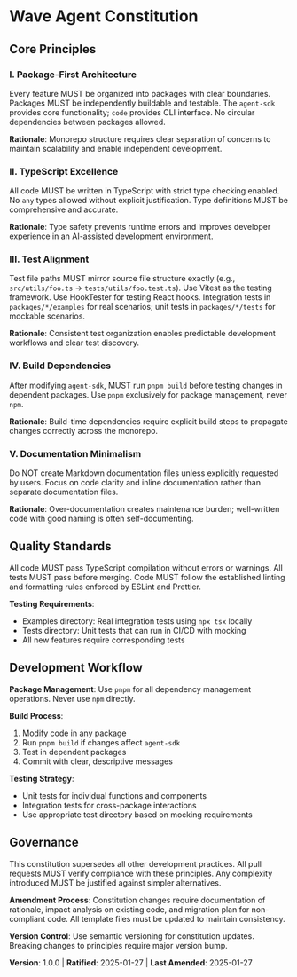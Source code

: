 <!--
Sync Impact Report:
- Version change: Initial → 1.0.0
- Added principles: Package-First Architecture, TypeScript Excellence, Test Alignment, Build Dependencies, Monorepo Standards
- Added sections: Quality Standards, Development Workflow
- Templates requiring updates: ✅ plan-template.md, spec-template.md, tasks-template.md all aligned
- Follow-up TODOs: None - all placeholders filled
-->

# Wave Agent Constitution

## Core Principles

### I. Package-First Architecture
Every feature MUST be organized into packages with clear boundaries. Packages MUST be independently buildable and testable. The `agent-sdk` provides core functionality; `code` provides CLI interface. No circular dependencies between packages allowed.

**Rationale**: Monorepo structure requires clear separation of concerns to maintain scalability and enable independent development.

### II. TypeScript Excellence
All code MUST be written in TypeScript with strict type checking enabled. No `any` types allowed without explicit justification. Type definitions MUST be comprehensive and accurate.

**Rationale**: Type safety prevents runtime errors and improves developer experience in an AI-assisted development environment.

### III. Test Alignment
Test file paths MUST mirror source file structure exactly (e.g., `src/utils/foo.ts` → `tests/utils/foo.test.ts`). Use Vitest as the testing framework. Use HookTester for testing React hooks. Integration tests in `packages/*/examples` for real scenarios; unit tests in `packages/*/tests` for mockable scenarios.

**Rationale**: Consistent test organization enables predictable development workflows and clear test discovery.

### IV. Build Dependencies
After modifying `agent-sdk`, MUST run `pnpm build` before testing changes in dependent packages. Use `pnpm` exclusively for package management, never `npm`.

**Rationale**: Build-time dependencies require explicit build steps to propagate changes correctly across the monorepo.

### V. Documentation Minimalism
Do NOT create Markdown documentation files unless explicitly requested by users. Focus on code clarity and inline documentation rather than separate documentation files.

**Rationale**: Over-documentation creates maintenance burden; well-written code with good naming is often self-documenting.

## Quality Standards

All code MUST pass TypeScript compilation without errors or warnings. All tests MUST pass before merging. Code MUST follow the established linting and formatting rules enforced by ESLint and Prettier.

**Testing Requirements**: 
- Examples directory: Real integration tests using `npx tsx` locally
- Tests directory: Unit tests that can run in CI/CD with mocking
- All new features require corresponding tests

## Development Workflow

**Package Management**: Use `pnpm` for all dependency management operations. Never use `npm` directly.

**Build Process**: 
1. Modify code in any package
2. Run `pnpm build` if changes affect `agent-sdk`
3. Test in dependent packages
4. Commit with clear, descriptive messages

**Testing Strategy**:
- Unit tests for individual functions and components
- Integration tests for cross-package interactions
- Use appropriate test directory based on mocking requirements

## Governance

This constitution supersedes all other development practices. All pull requests MUST verify compliance with these principles. Any complexity introduced MUST be justified against simpler alternatives.

**Amendment Process**: Constitution changes require documentation of rationale, impact analysis on existing code, and migration plan for non-compliant code. All template files must be updated to maintain consistency.

**Version Control**: Use semantic versioning for constitution updates. Breaking changes to principles require major version bump.

**Version**: 1.0.0 | **Ratified**: 2025-01-27 | **Last Amended**: 2025-01-27